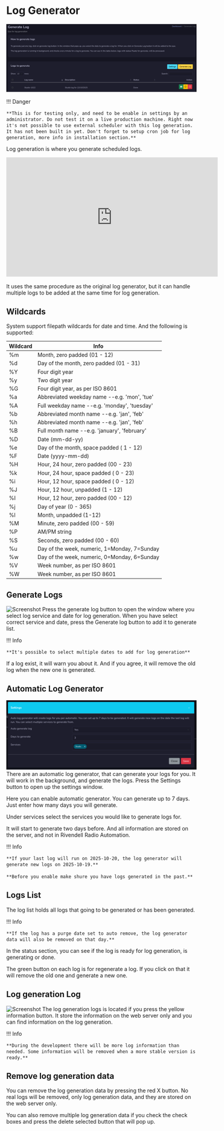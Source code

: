# Log Generator
![Screenshot](img/loggenerator.png)

!!! Danger

    **This is for testing only, and need to be enable in settings by an administrator. Do not test it on a live production machine. Right now it's not possible to use external scheduler with this log generation. It has not been built in yet. Don't forget to setup cron job for log generation, more info in installation section.**

Log generation is where you generate scheduled logs. 

<iframe width="560" height="315" src="https://www.youtube.com/embed/90IsBbZszSk?si=poE19wTtbwbbiaX9" title="YouTube video player" frameborder="0" allow="accelerometer; autoplay; clipboard-write; encrypted-media; gyroscope; picture-in-picture; web-share" referrerpolicy="strict-origin-when-cross-origin" allowfullscreen></iframe>

It uses the same procedure as the original log generator, but it can handle multiple logs to be added at the same time for log generation.

## Wildcards
System support filepath wildcards for date and time. And the following is supported:

| Wildcard    | Info |
| -------- | ------- |
| %m  | Month, zero padded (01 - 12)    |
| %d | Day of the month, zero padded (01 - 31)     |
| %Y    | Four digit year    |
| %y    | Two digit year    |
| %G    | Four digit year, as per ISO 8601    |
| %a    | Abbreviated weekday name --e.g. 'mon', 'tue'    |
| %A    | Full weekday name --e.g. 'monday', 'tuesday'    |
| %b    | Abbreviated month name --e.g. 'jan', 'feb'    |
| %h    | Abbreviated month name --e.g. 'jan', 'feb'    |
| %B    | Full month name --e.g. 'january', 'february'    |
| %D    | Date (mm-dd-yy)    |
| %e    | Day of the month, space padded ( 1 - 12)    |
| %F    | Date (yyyy-mm-dd)    |
| %H    | Hour, 24 hour, zero padded (00 - 23)    |
| %k    | Hour, 24 hour, space padded ( 0 - 23)    |
| %i    | Hour, 12 hour, space padded ( 0 - 12)    |
| %J    | Hour, 12 hour, unpadded (1 - 12)    |
| %I    | Hour, 12 hour, zero padded (00 - 12)    |
| %j    | Day of year (0 - 365)    |
| %l    | Month, unpadded (1-12)    |
| %M    | Minute, zero padded (00 - 59)    |
| %P    | AM/PM string    |
| %S    | Seconds, zero padded (00 - 60)    |
| %u    | Day of the week, numeric, 1=Monday, 7=Sunday    |
| %w    | Day of the week, numeric, 0=Monday, 6=Sunday    |
| %V    | Week number, as per ISO 8601    |
| %W    | Week number, as per ISO 8601    |

## Generate Logs
![Screenshot](img/generatelog.png)
Press the generate log button to open the window where you select log service and date for log generation. When you have select correct service and date, press the Generate log button to add it to generate list.

!!! Info

    **It's possible to select multiple dates to add for log generation**

If a log exist, it will warn you about it. And if you agree, it will remove the old log when the new one is generated.

## Automatic Log Generator
![Screenshot](img/loggensettings.png)
There are an automatic log generator, that can generate your logs for you. It will work in the background, and generate the logs.
Press the Settings button to open up the settings window.

Here you can enable automatic generator. You can generate up to 7 days. Just enter how many days you will generate.

Under services select the services you would like to generate logs for.

It will start to generate two days before. And all information are stored on the server, and not in Rivendell Radio Automation.

!!! Info

    **If your last log will run on 2025-10-20, the log generator will generate new logs on 2025-10-19.**
    
    **Before you enable make shure you have logs generated in the past.**


## Logs List
The log list holds all logs that going to be generated or has been generated.

!!! Info

    **If the log has a purge date set to auto remove, the log generator data will also be removed on that day.**

In the status section, you can see if the log is ready for log generation, is generating or done.

The green button on each log is for regenerate a log. If you click on that it will remove the old one and generate a new one.

## Log generation Log
![Screenshot](img/loglog.png)
The log generation logs is located if you press the yellow information button. It store the information on the web server only and you can find information on the log generation.

!!! Info

    **During the development there will be more log information than needed. Some information will be removed when a more stable version is ready.**

## Remove log generation data
You can remove the log generation data by pressing the red X button. No real logs will be removed, only log generation data, and they are stored on the web server only.

You can also remove multiple log generation data if you check the check boxes and press the delete selected button that will pop up.